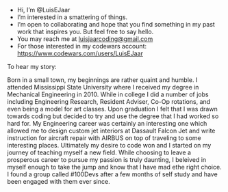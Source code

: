 - Hi, I’m @LuisEJaar
- I’m interested in a smattering of things.
- I’m open to collaborating and hope that you find something in my past work that inspires you. But feel free to say hello. 
- You may reach me at luisjaarcoding@gmail.com
- For those interested in my codewars account: https://www.codewars.com/users/LuisEJaar

To hear my story: 

Born in a small town, my beginnings are rather quaint and humble. I attended Mississippi State University where I received my degree in Mechanical Engineering in 2010. While in college I did a number of jobs including Engineering Research, Resident Adviser, Co-Op rotations, and even being a model for art classes. Upon graduation I felt that I was drawn towards coding but decided to try and use the degree that I had worked so hard for. My Engineering career was certainly an interesting one which allowed me to design custom jet interiors at Dassault Falcon Jet and write instruction for aircraft repair with AIRBUS on top of traveling to some interesting places. Ultimately my desire to code won and I started on my journey of teaching myself a new field. While choosing to leave a prosperous career to pursue my passion is truly daunting, I beleived in myself enough to take the jump and know that I have mad ethe right choice. I found a group called #100Devs after a few months of self study and have been engaged with them ever since. 
 

<!---
LuisEJaar/LuisEJaar is a ✨ special ✨ repository because its `README.md` (this file) appears on your GitHub profile.
You can click the Preview link to take a look at your changes.
--->
